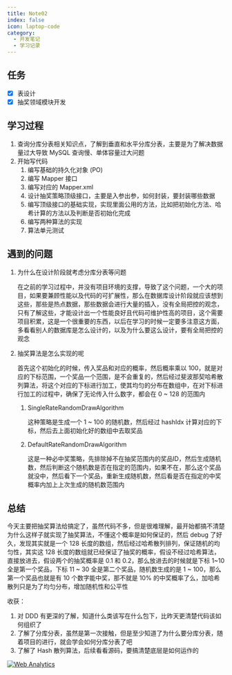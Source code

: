 ```yaml
---
title: Note02
index: false
icon: laptop-code
category:
  - 开发笔记
  - 学习记录
---
```


## 任务

- [x] 表设计
- [x] 抽奖领域模块开发

## 学习过程

1. 查询分库分表相关知识点，了解到垂直和水平分库分表，主要是为了解决数据量过大导致 MySQL 查询慢、单体容量过大问题
2. 开始写代码
   1. 编写基础的持久化对象 (PO)
   2. 编写 Mapper 接口
   3. 编写对应的 Mapper.xml
   4. 设计抽奖策略顶级接口，主要是入参出参，如何封装，要封装哪些数据
   5. 编写顶级接口的基础实现，实现里面公用的方法，比如把初始化方法、哈希计算的方法以及判断是否初始化完成
   6. 编写两种算法的实现
   7. 算法单元测试

## 遇到的问题

1. 为什么在设计阶段就考虑分库分表等问题

   在之前的学习过程中，并没有项目环境的支撑，导致了这个问题，一个大的项目，如果要兼顾性能以及代码的可扩展性，那么在数据库设计阶段就应该想到这些，那些是热点数据，那些数据会进行大量的插入，没有全局把控的观念，只有了解这些，才能设计出一个性能良好且代码可维护性高的项目，这个需要项目积累，这是一个很重要的东西，以后在学习的时候一定要多注意这方面，多看看别人的数据库是怎么设计的，以及为什么要这么设计，要有全局把控的观念

2. 抽奖算法是怎么实现的呢

   首先这个初始化的时候，传入奖品和对应的概率，然后概率乘以 100，就是对应的下标范围，一个奖品一个范围，是不会重复的，然后经过斐波那契哈希散列算法，将这个对应的下标进行加工，使其均匀的分布在数组中，在对下标进行加工的过程中，确保了无论传入什么数字，都会在 0 ~ 128 的范围内

   1. SingleRateRandomDrawAlgorithm

      这种策略是生成一个 1 ~ 100 的随机数，然后经过 hashIdx 计算对应的下标，然后去上面初始化好的数组中去取奖品

   2. DefaultRateRandomDrawAlgorithm

      这是一种必中奖策略，先排除掉不在抽奖范围内的奖品ID，然后生成随机数，然后判断这个随机数是否在指定的范围内，如果不在，那么这个奖品就没中，然后看下一个奖品，重新生成随机数，然后看是否在指定的中奖概率内加上上次生成的随机数范围内

## 总结

今天主要把抽奖算法给搞定了，虽然代码不多，但是很难理解，最开始都搞不清楚为什么这样子就实现了抽奖算法，不懂这个概率是如何保证的，然后 debug 了好久，发现其实就是一个 128 长度的数组，然后经过哈希散列排列，保证随机的均匀性，其实这 128 长度的数组就已经保证了抽奖的概率，假设不经过哈希算法，直接放进去，假设两个的抽奖概率是 0.1 和 0.2，那么放进去的时候就是下标 1~10 全是第一个奖品，下标 11 ~ 30 全是第二个奖品，随机数生成的是 1 ~ 100，那么第一个奖品也就是有 10 个数字能中奖，那不就是 10% 的中奖概率了么，加哈希散列只是为了均匀分布，增加随机性和公平性

收获：

1. 对 DDD 有更深的了解，知道什么类该写在什么包下，比昨天更清楚代码该如何组织了
2. 了解了分库分表，虽然是第一次接触，但是至少知道了为什么要分库分表，随着项目的进行，就会学会如何分库分表了吧
3. 了解了 Hash 散列算法，后续看看源码，要搞清楚底层是如何运作的

<!-- Default Statcounter code for PUPPET1og http://HTTP://WWW.PUPPET17.FUN -->
<script type="text/javascript">
var sc_project=13017442; 
var sc_invisible=0; 
var sc_security="1313702b"; 
var scJsHost = "https://";
document.write("<sc"+"ript type='text/javascript' src='" + scJsHost+
"statcounter.com/counter/counter.js'></"+"script>");
</script>
<noscript><div class="statcounter"><a title="Web Analytics"
href="https://statcounter.com/" target="_blank"><img class="statcounter"
src="https://c.statcounter.com/13017442/0/1313702b/0/" alt="Web Analytics"
referrerPolicy="no-referrer-when-downgrade"></a></div></noscript>
<!-- End of Statcounter Code -->